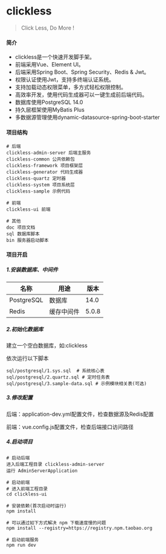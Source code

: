 # clickless 

> Click Less, Do More !

#### 简介
* clickless是一个快速开发脚手架。
* 前端采用Vue、Element UI。
* 后端采用Spring Boot、Spring Security、Redis & Jwt。
* 权限认证使用Jwt，支持多终端认证系统。
* 支持加载动态权限菜单，多方式轻松权限控制。
* 高效率开发，使用代码生成器可以一键生成前后端代码。
* 数据库使用PostgreSQL 14.0
* 持久层框架使用MyBatis Plus
* 多数据源管理使用dynamic-datasource-spring-boot-starter

#### 项目结构
```
# 后端
clickless-admin-server 后端主服务
clickless-common 公共依赖包
clickless-framework 项目框架层
clickless-generator 代码生成器
clickless-quartz 定时器
clickless-system 项目系统层
clickless-sample 示例代码

# 前端
clickless-ui 前端

# 其他
doc 项目文档
sql 数据库脚本
bin 服务器启动脚本
```

#### 项目开启

##### 1.安装数据库、中间件

| 名称       | 用途       | 版本  |
| ---------- | ---------- | ----- |
| PostgreSQL | 数据库     | 14.0  |
| Redis      | 缓存中间件 | 5.0.8 |

##### 2.初始化数据库
建立一个空白数据库，如:clickless 

依次运行以下脚本
```shell
sql/postgresql/1.sys.sql  # 系统核心表
sql/postgresql/2.quartz.sql # 定时任务表
sql/postgresql/3.sample-data.sql # 示例模块相关表(可选)
```

##### 3.修改配置
后端：application-dev.yml配置文件，检查数据源及Redis配置

前端：vue.config.js配置文件，检查后端接口访问路径

##### 4.启动项目
```shell
# 启动后端
进入后端工程目录 clickless-admin-server
运行 AdminServerApplication

# 启动前端
# 进入前端工程目录
cd clickless-ui

# 安装依赖(首次启动时运行)
npm install

# 可以通过如下方式解决 npm 下载速度慢的问题
npm install --registry=https://registry.npm.taobao.org

# 启动前端服务
npm run dev
```



